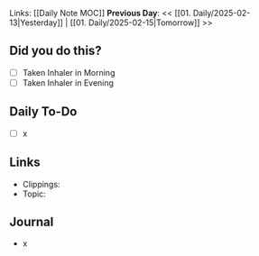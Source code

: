 Links: [[Daily Note MOC]]
**Previous Day**: << [[01. Daily/2025-02-13|Yesterday]] | [[01. Daily/2025-02-15|Tomorrow]] >>

## Did you do this?
 - [ ] Taken Inhaler in Morning
 - [ ] Taken Inhaler in Evening
## Daily To-Do
- [ ] x
## Links
- Clippings:
- Topic:
## Journal
- x